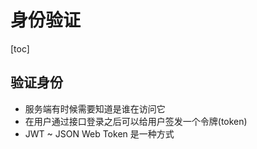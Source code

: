 # 身份验证

[toc]

## 验证身份

- 服务端有时候需要知道是谁在访问它
- 在用户通过接口登录之后可以给用户签发一个令牌(token)
- JWT ~ JSON Web Token 是一种方式
